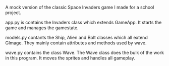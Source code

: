 A mock version of the classic Space Invaders game I made for a school project.

app.py is contains the Invaders class which extends GameApp. It starts the game and manages the gamestate.

models.py contants the Ship, Alien and Bolt classes which all extend GImage. They mainly contain attributes and methods used by wave.

wave.py contains the class Wave. The Wave class does the bulk of the work in this program. It moves the sprites and handles all gameplay.
